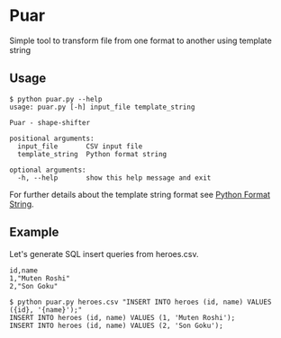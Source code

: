 # Puar

Simple tool to transform file from one format to another using template string

## Usage

```shell
$ python puar.py --help
usage: puar.py [-h] input_file template_string

Puar - shape-shifter

positional arguments:
  input_file       CSV input file
  template_string  Python format string

optional arguments:
  -h, --help       show this help message and exit
```

For further details about the template string format see [Python Format String](https://docs.python.org/3.10/library/string.html#formatstrings).

## Example

Let's generate SQL insert queries from heroes.csv.

```
id,name
1,"Muten Roshi"
2,"Son Goku"
```

```shell
$ python puar.py heroes.csv "INSERT INTO heroes (id, name) VALUES ({id}, '{name}');"
INSERT INTO heroes (id, name) VALUES (1, 'Muten Roshi');
INSERT INTO heroes (id, name) VALUES (2, 'Son Goku');
```